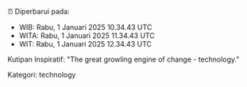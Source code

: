 ⏰ Diperbarui pada:
- WIB: Rabu, 1 Januari 2025 10.34.43 UTC
- WITA: Rabu, 1 Januari 2025 11.34.43 UTC
- WIT: Rabu, 1 Januari 2025 12.34.43 UTC

Kutipan Inspiratif:
"The great growling engine of change - technology."


Kategori: technology

